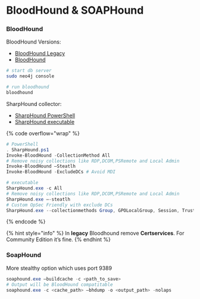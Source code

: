 # BloodHound & SOAPHound

### BloodHound

BloodHound Versions:

* [BloodHound Legacy](https://github.com/BloodHoundAD/BloodHound)
* [BloodHound](https://github.com/SpecterOps/BloodHound)

```bash
# start db server
sudo neo4j console

# run bloodhound
bloodhound 
```

SharpHound collector:

* [SharpHound PowerShell](https://github.com/BloodHoundAD/BloodHound/blob/master/Collectors/SharpHound.ps1)
* [SharpHound executable](https://github.com/BloodHoundAD/BloodHound/blob/master/Collectors/SharpHound.exe)

{% code overflow="wrap" %}
```powershell
# PowerShell
. SharpHound.ps1
Invoke-BloodHound -CollectionMethod All 
# Remove noisy collections like RDP,DCOM,PSRemote and Local Admin
Invoke-BloodHound –Steatlh 
Invoke-BloodHound -ExcludeDCs # Avoid MDI

# executable
SharpHound.exe -c All
# Remove noisy collections like RDP,DCOM,PSRemote and Local Admin
SharpHound.exe –-steatlh
# Custom OpSec Friendly with exclude DCs
SharpHound.exe --collectionmethods Group, GPOLocalGroup, Session, Trusts, ACL, Container, ObjectProps, SPNTargets, CertServices --excludedcs
```
{% endcode %}

{% hint style="info" %}
In **legacy** Bloodhound remove **Certservices**. For Community Edition it’s fine.
{% endhint %}

### SoapHound

More stealthy option which uses port 9389

```powershell
soaphound.exe —buildcache -c <path_to_save>
# Output will be BloodHound compatitable
soaphound.exe -c <cache_path> —bhdump -o <output_path> -nolaps
```
